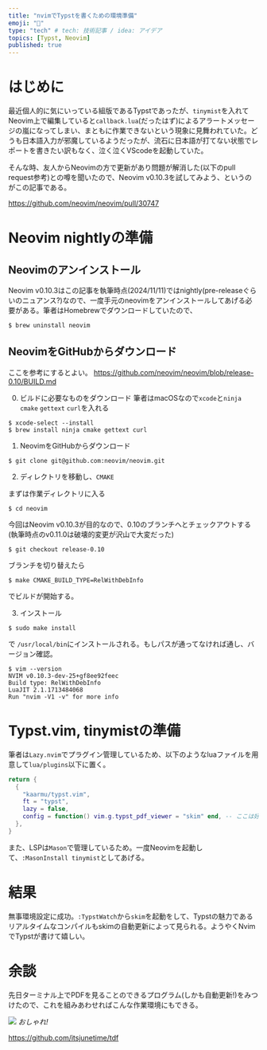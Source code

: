 ```yaml
---
title: "nvimでTypstを書くための環境準備"
emoji: "🥳"
type: "tech" # tech: 技術記事 / idea: アイデア
topics: [Typst, Neovim]
published: true
---
```


# はじめに

最近個人的に気にいっている組版であるTypstであったが、`tinymist`を入れてNeovim上で編集していると`callback.lua`(だったはず)によるアラートメッセージの嵐になってしまい、まともに作業できないという現象に見舞われていた。どうも日本語入力が邪魔しているようだったが、流石に日本語が打てない状態でレポートを書きたい訳もなく、泣く泣くVScodeを起動していた。

そんな時、友人からNeovimの方で更新があり問題が解消した(以下のpull request参考)との噂を聞いたので、Neovim v0.10.3を試してみよう、というのがこの記事である。

https://github.com/neovim/neovim/pull/30747

# Neovim nightlyの準備

## Neovimのアンインストール

Neovim v0.10.3はこの記事を執筆時点(2024/11/11)ではnightly(pre-releaseぐらいのニュアンス?)なので、一度手元のneovimをアンインストールしてあげる必要がある。筆者はHomebrewでダウンロードしていたので、

```shell
$ brew uninstall neovim
```

## NeovimをGitHubからダウンロード

ここを参考にするとよい。
https://github.com/neovim/neovim/blob/release-0.10/BUILD.md

0. ビルドに必要なものをダウンロード
   筆者はmacOSなので`xcode`と`ninja` `cmake` `gettext` `curl`を入れる

```shell
$ xcode-select --install
$ brew install ninja cmake gettext curl
```

1. NeovimをGitHubからダウンロード

```shell
$ git clone git@github.com:neovim/neovim.git
```

2. ディレクトリを移動し、`CMAKE`

まずは作業ディレクトリに入る

```shell
$ cd neovim
```

今回はNeovim v0.10.3が目的なので、0.10のブランチへとチェックアウトする(執筆時点のv0.11.0は破壊的変更が沢山で大変だった)

```shell
$ git checkout release-0.10
```

ブランチを切り替えたら

```shell
$ make CMAKE_BUILD_TYPE=RelWithDebInfo
```

でビルドが開始する。

3.  インストール

```shell
$ sudo make install
```

で `/usr/local/bin`にインストールされる。もしパスが通ってなければ通し、バージョン確認。

```shell
$ vim --version
NVIM v0.10.3-dev-25+gf8ee92feec
Build type: RelWithDebInfo
LuaJIT 2.1.1713484068
Run "nvim -V1 -v" for more info
```

# Typst.vim, tinymistの準備

筆者は`Lazy.nvim`でプラグイン管理しているため、以下のようなluaファイルを用意して`lua/plugins`以下に置く。

```lua:~/.config/nvim/lua/plugins/typst.lua
return {
  {
    "kaarmu/typst.vim",
    ft = "typst",
    lazy = false,
    config = function() vim.g.typst_pdf_viewer = "skim" end, -- ここは好きなpdf viewerを入れるとよい
  },
}
```

また、LSPは`Mason`で管理しているため。一度Neovimを起動して、`:MasonInstall tinymist`としてあげる。

# 結果

無事環境設定に成功。`:TypstWatch`から`skim`を起動をして、Typstの魅力であるリアルタイムなコンパイルもskimの自動更新によって見られる。ようやくNvimでTypstが書けて嬉しい。

# 余談

先日ターミナル上でPDFを見ることのできるプログラム(しかも自動更新!)をみつけたので、これを組みあわせればこんな作業環境にもできる。

![](https://storage.googleapis.com/zenn-user-upload/cd34022acd25-20241111.png)
_おしゃれ!_

https://github.com/itsjunetime/tdf
